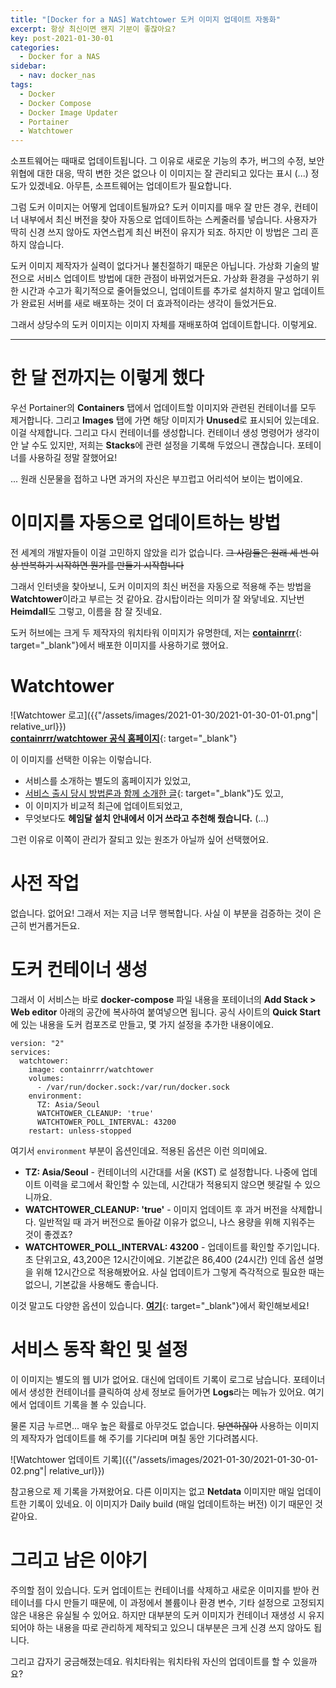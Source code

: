 ```yaml
---
title: "[Docker for a NAS] Watchtower 도커 이미지 업데이트 자동화"
excerpt: 항상 최신이면 왠지 기분이 좋잖아요?
key: post-2021-01-30-01
categories:
  - Docker for a NAS
sidebar:
  - nav: docker_nas
tags:
  - Docker
  - Docker Compose
  - Docker Image Updater
  - Portainer
  - Watchtower
---
```


소프트웨어는 때때로 업데이트됩니다. 그 이유로 새로운 기능의 추가, 버그의 수정, 보안 위협에 대한 대응, 딱히 변한 것은 없으나 이 이미지는 잘 관리되고 있다는 표시 (...) 정도가 있겠네요. 아무튼, 소프트웨어는 업데이트가 필요합니다.

그럼 도커 이미지는 어떻게 업데이트될까요? 도커 이미지를 매우 잘 만든 경우, 컨테이너 내부에서 최신 버전을 찾아 자동으로 업데이트하는 스케줄러를 넣습니다. 사용자가 딱히 신경 쓰지 않아도 자연스럽게 최신 버전이 유지가 되죠. 하지만 이 방법은 그리 흔하지 않습니다.

도커 이미지 제작자가 실력이 없다거나 불친절하기 때문은 아닙니다. 가상화 기술의 발전으로 서비스 업데이트 방법에 대한 관점이 바뀌었거든요. 가상화 환경을 구성하기 위한 시간과 수고가 획기적으로 줄어들었으니, 업데이트를 추가로 설치하지 말고 업데이트가 완료된 서버를 새로 배포하는 것이 더 효과적이라는 생각이 들었거든요.

그래서 상당수의 도커 이미지는 이미지 자체를 재배포하여 업데이트합니다. 이렇게요.

---

# 한 달 전까지는 이렇게 했다

우선 Portainer의 **Containers** 탭에서 업데이트할 이미지와 관련된 컨테이너를 모두 제거합니다. 그리고 **Images** 탭에 가면 해당 이미지가 **Unused**로 표시되어 있는데요. 이걸 삭제합니다. 그리고 다시 컨테이너를 생성합니다. 컨테이너 생성 명령어가 생각이 안 날 수도 있지만, 저희는 **Stacks**에 관련 설정을 기록해 두었으니 괜찮습니다. 포테이너를 사용하길 정말 잘했어요!

... 원래 신문물을 접하고 나면 과거의 자신은 부끄럽고 어리석어 보이는 법이에요.

# 이미지를 자동으로 업데이트하는 방법

전 세계의 개발자들이 이걸 고민하지 않았을 리가 없습니다. ~~그 사람들은 원래 세 번 이상 반복하기 시작하면 뭔가를 만들기 시작합니다~~

그래서 인터넷을 찾아보니, 도커 이미지의 최신 버전을 자동으로 적용해 주는 방법을 **Watchtower**이라고 부르는 것 같아요. 감시탑이라는 의미가 잘 와닿네요. 지난번 **Heimdall**도 그렇고, 이름을 참 잘 짓네요.

도커 허브에는 크게 두 제작자의 워치타워 이미지가 유명한데, 저는 [**containrrr**](https://hub.docker.com/u/containrrr){: target="_blank"}에서 배포한 이미지를 사용하기로 했어요.

# Watchtower

![Watchtower 로고]({{"/assets/images/2021-01-30/2021-01-30-01-01.png"| relative_url}})  
[**containrrr/watchtower 공식 홈페이지**](https://containrrr.dev/watchtower/){: target="_blank"}

이 이미지를 선택한 이유는 이렇습니다.

- 서비스를 소개하는 별도의 홈페이지가 있었고,
- [서비스 출시 당시 방법론과 함께 소개한 글](https://www.ctl.io/developers/blog/post/watchtower-automatic-updates-for-docker-containers/){: target="_blank"}도 있고,
- 이 이미지가 비교적 최근에 업데이트되었고,
- 무엇보다도 **헤임달 설치 안내에서 이거 쓰라고 추천해 줬습니다.** (...)

그런 이유로 이쪽이 관리가 잘되고 있는 원조가 아닐까 싶어 선택했어요.

# 사전 작업

없습니다. 없어요! 그래서 저는 지금 너무 행복합니다. 사실 이 부분을 검증하는 것이 은근히 번거롭거든요.

# 도커 컨테이너 생성

그래서 이 서비스는 바로 **docker-compose** 파일 내용을 포테이너의 **Add Stack > Web editor** 아래의 공간에 복사하여 붙여넣으면 됩니다. 공식 사이트의 **Quick Start**에 있는 내용을 도커 컴포즈로 만들고, 몇 가지 설정을 추가한 내용이에요.

```
version: "2"
services:
  watchtower:
    image: containrrr/watchtower
    volumes:
      - /var/run/docker.sock:/var/run/docker.sock
    environment:
      TZ: Asia/Seoul
      WATCHTOWER_CLEANUP: 'true'
      WATCHTOWER_POLL_INTERVAL: 43200
    restart: unless-stopped
```

여기서 `environment` 부분이 옵션인데요. 적용된 옵션은 이런 의미에요.

- **TZ: Asia/Seoul** - 컨테이너의 시간대를 서울 (KST) 로 설정합니다. 나중에 업데이트 이력을 로그에서 확인할 수 있는데, 시간대가 적용되지 않으면 헷갈릴 수 있으니까요.
- **WATCHTOWER_CLEANUP: 'true'** - 이미지 업데이트 후 과거 버전을 삭제합니다. 일반적일 때 과거 버전으로 돌아갈 이유가 없으니, 나스 용량을 위해 지워주는 것이 좋겠죠?
- **WATCHTOWER_POLL_INTERVAL: 43200** - 업데이트를 확인할 주기입니다. 초 단위고요, 43,200은 12시간이에요. 기본값은 86,400 (24시간) 인데 옵션 설명을 위해 12시간으로 적용해봤어요. 사실 업데이트가 그렇게 즉각적으로 필요한 때는 없으니, 기본값을 사용해도 좋습니다.

이것 말고도 다양한 옵션이 있습니다. [**여기**](https://containrrr.dev/watchtower/arguments/){: target="_blank"}에서 확인해보세요!

# 서비스 동작 확인 및 설정

이 이미지는 별도의 웹 UI가 없어요. 대신에 업데이트 기록이 로그로 남습니다. 포테이너에서 생성한 컨테이너를 클릭하여 상세 정보로 들어가면 **Logs**라는 메뉴가 있어요. 여기에서 업데이트 기록을 볼 수 있습니다.

물론 지금 누르면... 매우 높은 확률로 아무것도 없습니다. ~~당연하잖아~~ 사용하는 이미지의 제작자가 업데이트를 해 주기를 기다리며 며칠 동안 기다려봅시다.

![Watchtower 업데이트 기록]({{"/assets/images/2021-01-30/2021-01-30-01-02.png"| relative_url}})

참고용으로 제 기록을 가져왔어요. 다른 이미지는 없고 **Netdata** 이미지만 매일 업데이트한 기록이 있네요. 이 이미지가 Daily build (매일 업데이트하는 버전) 이기 때문인 것 같아요.

# 그리고 남은 이야기

주의할 점이 있습니다. 도커 업데이트는 컨테이너를 삭제하고 새로운 이미지를 받아 컨테이너를 다시 만들기 때문에, 이 과정에서 볼륨이나 환경 변수, 기타 설정으로 고정되지 않은 내용은 유실될 수 있어요. 하지만 대부분의 도커 이미지가 컨테이너 재생성 시 유지되어야 하는 내용을 따로 관리하게 제작되고 있으니 대부분은 크게 신경 쓰지 않아도 됩니다.

그리고 갑자기 궁금해졌는데요. 워치타워는 워치타워 자신의 업데이트를 할 수 있을까요?
